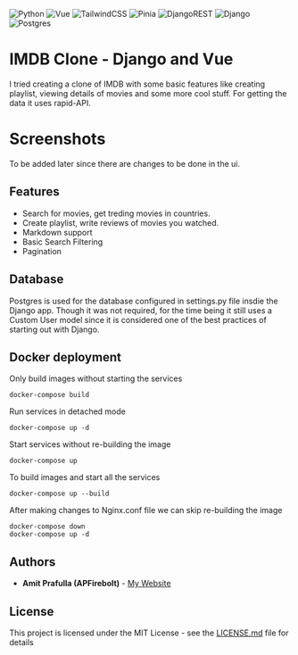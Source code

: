 ![Python](https://img.shields.io/badge/python-3670A0?style=for-the-badge&logo=python&logoColor=ffdd54)
![Vue](https://img.shields.io/badge/vuejs-35495E?style=for-the-badge&logo=vue.js&logoColor=4FC08D)
![TailwindCSS](https://img.shields.io/badge/tailwindcss-38B2AC?style=for-the-badge&logo=tailwind-css&logoColor=white)
![Pinia](https://img.shields.io/badge/pinia-FFD859?style=for-the-badge&logo=pinia&logoColor=white)
![DjangoREST](https://img.shields.io/badge/DJANGO-REST-ff1709?style=for-the-badge&logo=django&logoColor=white&color=ff1709&labelColor=gray)
![Django](https://img.shields.io/badge/django-%23092E20.svg?style=for-the-badge&logo=django&logoColor=white)
![Postgres](https://img.shields.io/badge/postgres-%23316192.svg?style=for-the-badge&logo=postgresql&logoColor=white)


# IMDB Clone - Django and Vue

I tried creating a clone of IMDB with some basic features like creating playlist, viewing details of movies and some more cool stuff. For getting the data it uses rapid-API.

# Screenshots

To be added later since there are changes to be done in the ui.

## Features

- Search for movies, get treding movies in countries.
- Create playlist, write reviews of movies you watched.
- Markdown support
- Basic Search Filtering
- Pagination

## Database

Postgres is used for the database configured in settings.py file insdie the Django app. Though it was not required, for the time being it still uses a Custom User model
since it is considered one of the best practices of starting out with Django.

## Docker deployment

Only build images without starting the services

```
docker-compose build
```

Run services in detached mode

```
docker-compose up -d
```

Start services without re-building the image

```
docker-compose up
```

To build images and start all the services

```
docker-compose up --build
```

After making changes to Nginx.conf file we can skip re-building the image

```
docker-compose down
docker-compose up -d
```

## Authors

* **Amit Prafulla (APFirebolt)** - [My Website](https://apgiiit.com)

## License

This project is licensed under the MIT License - see the [LICENSE.md](LICENSE.md) file for details



